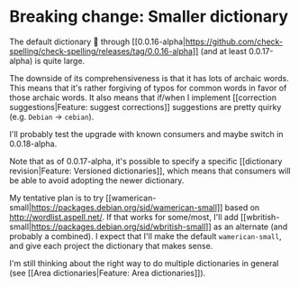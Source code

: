 # Breaking change: Smaller dictionary

The default dictionary 📘 through [[0.0.16-alpha|https://github.com/check-spelling/check-spelling/releases/tag/0.0.16-alpha]] (and at least 0.0.17-alpha) is quite large.

The downside of its comprehensiveness is that it has lots of archaic words.
This means that it's rather forgiving of typos for common words in favor of those archaic words.
It also means that if/when I implement [[correction suggestions|Feature: suggest corrections]] suggestions are pretty quirky (e.g. `Debian` -> `cebian`).

I'll probably test the upgrade with known consumers and maybe switch in 0.0.18-alpha.

Note that as of 0.0.17-alpha, it's possible to specify a specific [[dictionary revision|Feature: Versioned dictionaries]], which means that consumers will be able to avoid adopting the newer dictionary.

My tentative plan is to try [[wamerican-small|https://packages.debian.org/sid/wamerican-small]] based on http://wordlist.aspell.net/.
If that works for some/most, I'll add [[wbritish-small|https://packages.debian.org/sid/wbritish-small]] as an alternate (and probably a combined).
I expect that I'll make the default `wamerican-small`, and give each project the dictionary that makes sense.

I'm still thinking about the right way to do multiple dictionaries in general (see [[Area dictionaries|Feature: Area dictionaries]]).
